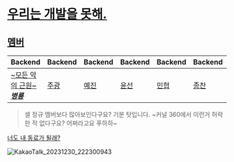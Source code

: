 # [우리는 개발을 못해.](https://www.youtube.com/watch?v=rm5E5paKGLo)

## [멤버](https://www.notion.so/1-7e305b8e057841d0afb1e8664a749d10?pvs=4)
|Backend|Backend|Backend|Backend|Backend|Backend|Backend|
|---|---|---|---|---|---|---|
|[~모든 악의 근원~ _**병룡**_](https://github.com/fingersdanny)|[주광](https://github.com/Hju95)|[예진](https://github.com/yejincode)|[윤선](https://github.com/yoonseon12)|[민협](https://github.com/GBGreenBravo)|[종찬](https://github.com/oxix97)|[소현](https://github.com/anso33)|

> 셀 정규 멤버보다 많아보인다구요? 기분 탓입니다. ~커널 360에서 이런거 허락한 적 없다구요? 어쩌라고요 푸하하~

[너도 내 동료가 될래?](https://www.youtube.com/shorts/95i4VOjsGw0)


![KakaoTalk_20231230_222300943](https://github.com/Kernel360-cell1/.github/assets/54776553/f24a68e2-c9dd-4721-accd-acafe50d859c)


